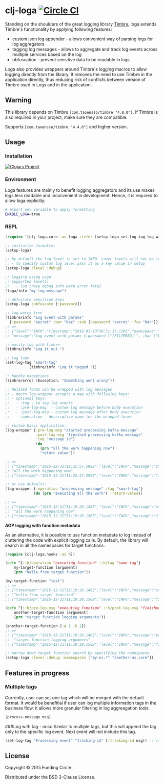 # clj-loga [![Circle CI](https://circleci.com/gh/FundingCircle/clj-loga/tree/master.svg?style=svg)](https://circleci.com/gh/FundingCircle/clj-loga/tree/master)

Standing on the shoulders of the great logging library [Timbre](https://github.com/ptaoussanis/timbre/), loga extends Timbre's functionality by applying following features:
- custom json log appender - allows convenient way of parsing logs for log aggregators
- tagging log messages - allows to aggregate and track log events across multiple services based on the log
- obfuscation - prevent sensitive data to be readable in logs

Loga also provides wrappers around Timbre's logging macros to allow logging directly from the library. It removes the need to use Timbre in the application directly, thus reducing risk of conflicts between version of Timbre used in Logs and in the application.

## Warning
This library depends on Timbre `[com.taoensso/timbre "4.8.0"]`. If Timbre is also required in your project, make sure they are compatible.

Supports `[com.taoensso/timbre "4.4.0"]` and higher version.

## Usage

### Installation

[![Clojars Project](http://clojars.org/clj-loga/latest-version.svg)](http://clojars.org/clj-loga)

### Environment
Loga features are mainly to benefit logging aggregators and its use makes logs less readable and inconvenient in development. Hence, it is required to allow loga explicitly.

```bash
# export env variable to apply formatting
ENABLE_LOGA=true
```

### REPL

```clojure
(require '[clj-loga.core :as loga :refer [setup-loga set-log-tag log-wrapper]])

;; initialize formatter
(setup-loga)

;; by default the log level is set to INFO. Lower levels will not be logged
;; - to specify custom log level pass it as a key value in setup
(setup-loga :level :debug)

;; Logging using Loga
;; supported levels:
;;   - log trace debug info warn error fatal
(loga/info "my log message")

;; obfuscate sensitive keys
(setup-loga :obfuscate [:password])

;; log worry-free
(timbre/info "Log event with params"
  {:password "secret" :bar "baz" :sub {:password "secret" :foo "bar"}})
;; =>
;; {"level":"INFO","timestamp":"2016-01-13T10:31:17.126Z","namespace":"clj-loga.core",
;; "message":"Log event with params {:password \"[FILTERED]\", :bar \"baz\", :sub {:password \"[FILTERED]\", :foo \"bar\"}}"}"\"}\"}"}

;; easily log with timbre
(timbre/info "Log it out.")

;; tag logs
(set-log-tag "smart-tag"
           (timbre/info "Log it tagged."))

;; handle exceptions
(timbre/error (Exception. "Something went wrong"))

;; Related forms can be wrapped with log messages.
;; - macro log-wrapper accepts a map with following keys:
;; - optional keys:
;;   - :tag - to tag log events
;;   - :pre-log-msg  - custom log message before body execution
;;   - :post-log-msg - custom log message after body execution
;;   - :operation - descriptive name for the wrapped forms

;; custom basic application:
(log-wrapper {:pre-log-msg "started processing kafka message"
              :post-log-msg "finished processing kafka message"
              :tag "message id"}
              (do
                (prn "all the work happening now")
                "return value"))

;; =>
;; {"timestamp":"2015-12-31T11:25:57.598Z","level":"INFO","message":"started processing kafka message","namespace":"clj-loga.core","tag":"message id"}
;; "all the work happening now"
;; {"timestamp":"2015-12-31T11:25:57.599Z","level":"INFO","message":"finished processing kafka message","namespace":"clj-loga.core","tag":"message id"}

;; or use defaults:
(log-wrapper {:operation "processing message" :tag "smart-tag"}
             (do (prn "executing all the work") :return-value))

;; =>
;; {"timestamp":"2015-12-31T11:19:28.146Z","level":"INFO","message":"started: processing message","namespace":"clj-loga.core","tag":"some-tag"}
;; '"all the work happening now"
;; {"timestamp":"2015-12-31T11:19:28.150Z","level":"INFO","message":"finished: processing message","namespace":"clj-loga.core","tag":"some-tag"}
```
**AOP logging with function metadata**

As an alternative, it is possible to use function metadata to log instead of cluttering the code with explicit logging calls. By default, the library will search in all the namespaces for target functions.

```Clojure
(require [clj-loga.hooks :as h])

(defn ^{::h/operation "executing function" ::h/tag "some-tag"}
    my-target-function [argument]
    (prn "hello from target function"))

(my-target-function "test")
;; =>
;; {"timestamp":"2015-12-31T11:19:28.146Z","level":"INFO","message":"started: executing function","namespace":"clj-loga.core","tag":"some-tag"}
;; '"hello from target function"
;; {"timestamp":"2015-12-31T11:19:28.150Z","level":"INFO","message":"finished: executing function","namespace":"clj-loga.core","tag":"some-tag"}

(defn ^{::h/pre-log-msg "executing function" ::h/post-log-msg "finished" ::h/tag "some-tag"}
    another-target-function [argument]
    (prn "target function logging arguments"))

(another-target-function {:a 1 :b 2})
;; =>
;; {"timestamp":"2015-12-31T11:19:28.146Z","level":"INFO","message":"executing function {:a 1 :b 2}","namespace":"clj-loga.core","tag":"some-tag"}
;; '"target function logging arguments"
;; {"timestamp":"2015-12-31T11:19:28.150Z","level":"INFO","message":"finished","namespace":"clj-loga.core","tag":"some-tag"}

;; narrow down target function search by specifying the namespaces
(setup-loga :level :debug :namespaces ["my-ns.*" "another-ns.core"])
```

## Features in progress
### Multiple tags
Currently, user can set one tag which will be merged with the default format. It would be benefitial if user can log multiple information tags in the business flow. It allows more granular filtering in log aggreagation tools.

```clojure
(process-message msg)
```

###Log with tag - *once*
Similar to multiple tags, but this will append the tag only to the specific log event. Next event will not include this tag.

```clojure
(set-log-tag "Processing event" "tracking-id" (:tracking-id msg)) ;; (set-log-tag "message" "tag-name" "value")
```

## License
 
Copyright © 2015 Funding Circle

Distributed under the BSD 3-Clause License.
